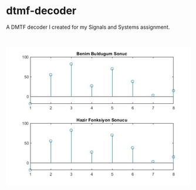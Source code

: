 # dtmf-decoder
A DMTF decoder I created for my Signals and Systems assignment.

<br>

![image was not loaded](./result.jpg)

